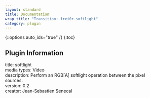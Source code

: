 ```yaml
---
layout: standard
title: Documentation
wrap_title: "Transition: frei0r.softlight"
category: plugin
---
```

{::options auto_ids="true" /}
{:toc}

## Plugin Information

title: softlight  
media types:
Video  
description: Perform an RGB[A] softlight operation between the pixel sources.  
version: 0.2  
creator: Jean-Sebastien Senecal  
